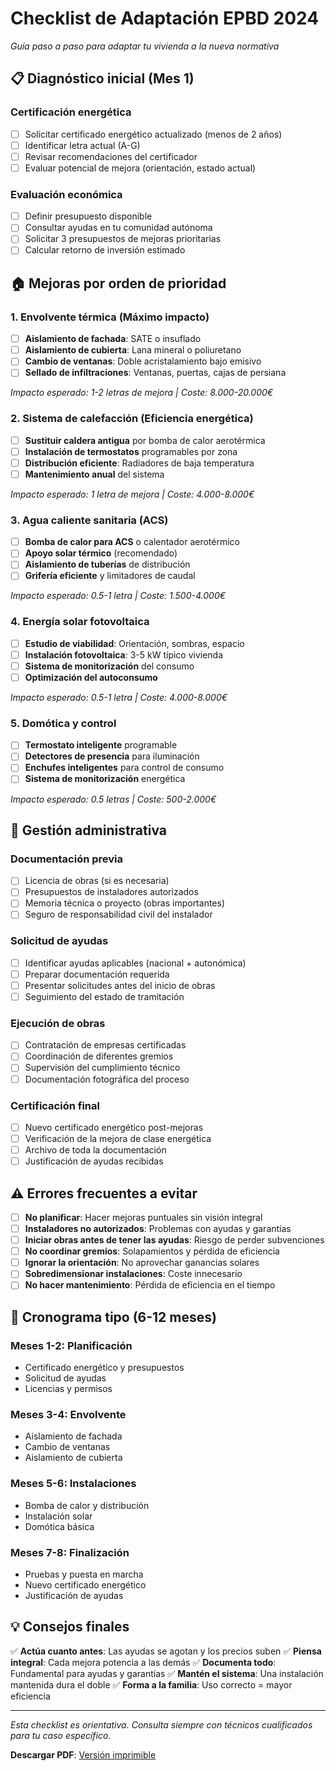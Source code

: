 # Checklist de Adaptación EPBD 2024
*Guía paso a paso para adaptar tu vivienda a la nueva normativa*

## 📋 Diagnóstico inicial (Mes 1)

### Certificación energética
- [ ] Solicitar certificado energético actualizado (menos de 2 años)
- [ ] Identificar letra actual (A-G)
- [ ] Revisar recomendaciones del certificador
- [ ] Evaluar potencial de mejora (orientación, estado actual)

### Evaluación económica
- [ ] Definir presupuesto disponible
- [ ] Consultar ayudas en tu comunidad autónoma
- [ ] Solicitar 3 presupuestos de mejoras prioritarias
- [ ] Calcular retorno de inversión estimado

## 🏠 Mejoras por orden de prioridad

### 1. Envolvente térmica (Máximo impacto)
- [ ] **Aislamiento de fachada**: SATE o insuflado
- [ ] **Aislamiento de cubierta**: Lana mineral o poliuretano
- [ ] **Cambio de ventanas**: Doble acristalamiento bajo emisivo
- [ ] **Sellado de infiltraciones**: Ventanas, puertas, cajas de persiana

*Impacto esperado: 1-2 letras de mejora | Coste: 8.000-20.000€*

### 2. Sistema de calefacción (Eficiencia energética)
- [ ] **Sustituir caldera antigua** por bomba de calor aerotérmica
- [ ] **Instalación de termostatos** programables por zona
- [ ] **Distribución eficiente**: Radiadores de baja temperatura
- [ ] **Mantenimiento anual** del sistema

*Impacto esperado: 1 letra de mejora | Coste: 4.000-8.000€*

### 3. Agua caliente sanitaria (ACS)
- [ ] **Bomba de calor para ACS** o calentador aerotérmico
- [ ] **Apoyo solar térmico** (recomendado)
- [ ] **Aislamiento de tuberías** de distribución
- [ ] **Grifería eficiente** y limitadores de caudal

*Impacto esperado: 0.5-1 letra | Coste: 1.500-4.000€*

### 4. Energía solar fotovoltaica
- [ ] **Estudio de viabilidad**: Orientación, sombras, espacio
- [ ] **Instalación fotovoltaica**: 3-5 kW típico vivienda
- [ ] **Sistema de monitorización** del consumo
- [ ] **Optimización del autoconsumo**

*Impacto esperado: 0.5-1 letra | Coste: 4.000-8.000€*

### 5. Domótica y control
- [ ] **Termostato inteligente** programable
- [ ] **Detectores de presencia** para iluminación
- [ ] **Enchufes inteligentes** para control de consumo
- [ ] **Sistema de monitorización** energética

*Impacto esperado: 0.5 letras | Coste: 500-2.000€*

## 📄 Gestión administrativa

### Documentación previa
- [ ] Licencia de obras (si es necesaria)
- [ ] Presupuestos de instaladores autorizados
- [ ] Memoria técnica o proyecto (obras importantes)
- [ ] Seguro de responsabilidad civil del instalador

### Solicitud de ayudas
- [ ] Identificar ayudas aplicables (nacional + autonómica)
- [ ] Preparar documentación requerida
- [ ] Presentar solicitudes antes del inicio de obras
- [ ] Seguimiento del estado de tramitación

### Ejecución de obras
- [ ] Contratación de empresas certificadas
- [ ] Coordinación de diferentes gremios
- [ ] Supervisión del cumplimiento técnico
- [ ] Documentación fotográfica del proceso

### Certificación final
- [ ] Nuevo certificado energético post-mejoras
- [ ] Verificación de la mejora de clase energética
- [ ] Archivo de toda la documentación
- [ ] Justificación de ayudas recibidas

## ⚠️ Errores frecuentes a evitar

- [ ] **No planificar**: Hacer mejoras puntuales sin visión integral
- [ ] **Instaladores no autorizados**: Problemas con ayudas y garantías
- [ ] **Iniciar obras antes de tener las ayudas**: Riesgo de perder subvenciones
- [ ] **No coordinar gremios**: Solapamientos y pérdida de eficiencia
- [ ] **Ignorar la orientación**: No aprovechar ganancias solares
- [ ] **Sobredimensionar instalaciones**: Coste innecesario
- [ ] **No hacer mantenimiento**: Pérdida de eficiencia en el tiempo

## 📅 Cronograma tipo (6-12 meses)

### Meses 1-2: Planificación
- Certificado energético y presupuestos
- Solicitud de ayudas
- Licencias y permisos

### Meses 3-4: Envolvente
- Aislamiento de fachada
- Cambio de ventanas
- Aislamiento de cubierta

### Meses 5-6: Instalaciones
- Bomba de calor y distribución
- Instalación solar
- Domótica básica

### Meses 7-8: Finalización
- Pruebas y puesta en marcha
- Nuevo certificado energético
- Justificación de ayudas

## 💡 Consejos finales

✅ **Actúa cuanto antes**: Las ayudas se agotan y los precios suben
✅ **Piensa integral**: Cada mejora potencia a las demás
✅ **Documenta todo**: Fundamental para ayudas y garantías
✅ **Mantén el sistema**: Una instalación mantenida dura el doble
✅ **Forma a la familia**: Uso correcto = mayor eficiencia

---

*Esta checklist es orientativa. Consulta siempre con técnicos cualificados para tu caso específico.*

**Descargar PDF**: [Versión imprimible](mailto:info@guiaepbd2024.es?subject=Solicitud%20Checklist%20PDF)